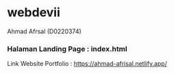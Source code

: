 # webdevii
Ahmad Afrsal (D0220374)

### Halaman Landing Page : index.html
Link Website Portfolio : https://ahmad-afrisal.netlify.app/
